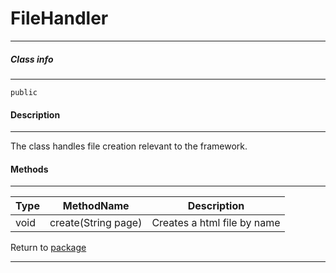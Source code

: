 # FileHandler
---

##### Class info
---

`public`

#### Description
---

The class handles file creation relevant to the framework.

#### Methods
---
| Type | MethodName | Description |
|---|---|---|
| void | create(String page) | Creates a html file by name |

Return to [package](../Packages/website.md)

---
